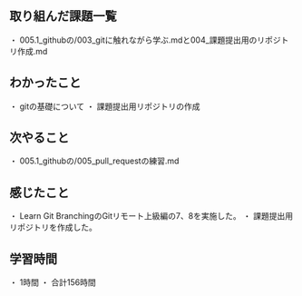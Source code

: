 ## 取り組んだ課題一覧
・ 005.1_githubの/003_gitに触れながら学ぶ.mdと004_課題提出用のリポジトリ作成.md
## わかったこと
・ gitの基礎について
・ 課題提出用リポジトリの作成
## 次やること
・ 005.1_githubの/005_pull_requestの練習.md
## 感じたこと
・ Learn Git BranchingのGitリモート上級編の7、8を実施した。
・ 課題提出用リポジトリを作成した。
## 学習時間
・ 1時間
・ 合計156時間
